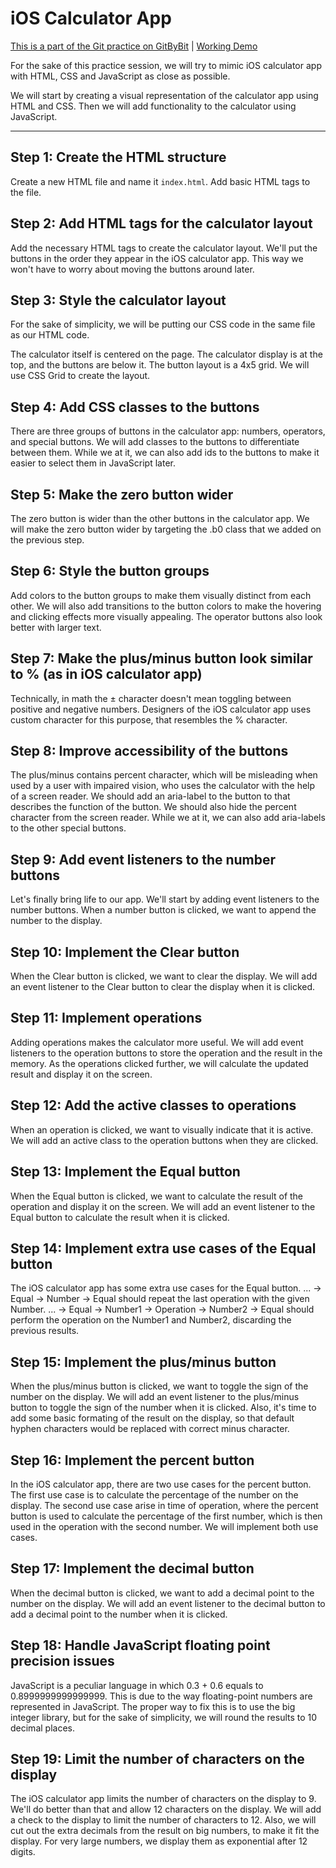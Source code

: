 # iOS Calculator App

[This is a part of the Git practice on GitByBit](https://gitbybit.com/) | [Working Demo](https://neochief.github.io/gitbybit-calc/)

For the sake of this practice session, we will try to mimic iOS calculator app with HTML, CSS and JavaScript as close as possible.

We will start by creating a visual representation of the calculator app using HTML and CSS. Then we will add functionality to the calculator using JavaScript.

---


## Step 1: Create the HTML structure

Create a new HTML file and name it `index.html`. Add basic HTML tags to the file.


## Step 2: Add HTML tags for the calculator layout

Add the necessary HTML tags to create the calculator layout. We'll put the buttons in the order they appear in the iOS calculator app. This way we won't have to worry about moving the buttons around later.


## Step 3: Style the calculator layout

For the sake of simplicity, we will be putting our CSS code in the same file as our HTML code.

The calculator itself is centered on the page. The calculator display is at the top, and the buttons are below it. The button layout is a 4x5 grid. We will use CSS Grid to create the layout.


## Step 4: Add CSS classes to the buttons

There are three groups of buttons in the calculator app: numbers, operators, and special buttons. We will add classes to the buttons to differentiate between them. While we at it, we can also add ids to the buttons to make it easier to select them in JavaScript later.


## Step 5: Make the zero button wider

The zero button is wider than the other buttons in the calculator app. We will make the zero button wider by targeting the .b0 class that we added on the previous step.


## Step 6: Style the button groups

Add colors to the button groups to make them visually distinct from each other. We will also add transitions to the button colors to make the hovering and clicking effects more visually appealing. The operator buttons also look better with larger text.


## Step 7: Make the plus/minus button look similar to % (as in iOS calculator app)

Technically, in math the ± character doesn't mean toggling between positive and negative numbers. Designers of the iOS calculator app uses custom character for this purpose, that resembles the % character.


## Step 8: Improve accessibility of the buttons

The plus/minus contains percent character, which will be misleading when used by a user with impaired vision, who uses the calculator with the help of a screen reader. We should add an aria-label to the button to that describes the function of the button. We should also hide the percent character from the screen reader. While we at it, we can also add aria-labels to the other special buttons.


## Step 9: Add event listeners to the number buttons

Let's finally bring life to our app. We'll start by adding event listeners to the number buttons. When a number button is clicked, we want to append the number to the display.


## Step 10: Implement the Clear button

When the Clear button is clicked, we want to clear the display. We will add an event listener to the Clear button to clear the display when it is clicked.


## Step 11: Implement operations

Adding operations makes the calculator more useful. We will add event listeners to the operation buttons to store the operation and the result in the memory. As the operations clicked further, we will calculate the updated result and display it on the screen.


## Step 12: Add the active classes to operations

When an operation is clicked, we want to visually indicate that it is active. We will add an active class to the operation buttons when they are clicked.


## Step 13: Implement the Equal button

When the Equal button is clicked, we want to calculate the result of the operation and display it on the screen. We will add an event listener to the Equal button to calculate the result when it is clicked.


## Step 14: Implement extra use cases of the Equal button

The iOS calculator app has some extra use cases for the Equal button. ... → Equal → Number → Equal should repeat the last operation with the given Number. ... → Equal → Number1 → Operation → Number2 → Equal should perform the operation on the Number1 and Number2, discarding the previous results.


## Step 15: Implement the plus/minus button

When the plus/minus button is clicked, we want to toggle the sign of the number on the display. We will add an event listener to the plus/minus button to toggle the sign of the number when it is clicked. Also, it's time to add some basic formating of the result on the display, so that default hyphen characters would be replaced with correct minus character.


## Step 16: Implement the percent button

In the iOS calculator app, there are two use cases for the percent button. The first use case is to calculate the percentage of the number on the display. The second use case arise in time of operation, where the percent button is used to calculate the percentage of the first number, which is then used in the operation with the second number. We will implement both use cases.


## Step 17: Implement the decimal button

When the decimal button is clicked, we want to add a decimal point to the number on the display. We will add an event listener to the decimal button to add a decimal point to the number when it is clicked.


## Step 18: Handle JavaScript floating point precision issues

JavaScript is a peculiar language in which 0.3 + 0.6 equals to 0.8999999999999999. This is due to the way floating-point numbers are represented in JavaScript. The proper way to fix this is to use the big integer library, but for the sake of simplicity, we will round the results to 10 decimal places.


## Step 19: Limit the number of characters on the display

The iOS calculator app limits the number of characters on the display to 9. We'll do better than that and allow 12 characters on the display. We will add a check to the display to limit the number of characters to 12. Also, we will cut out the extra decimals from the result on big numbers, to make it fit the display. For very large numbers, we display them as exponential after 12 digits.